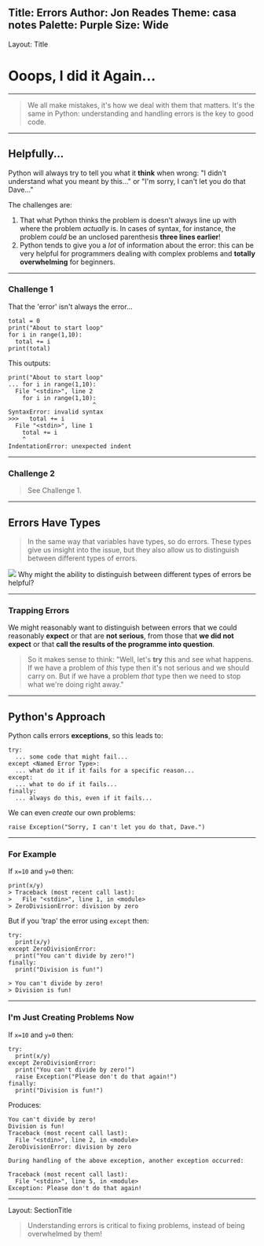 Title: Errors
Author: Jon Reades
Theme: casa notes
Palette: Purple
Size: Wide
---
Layout: Title
# Ooops, I did it Again...

---
> We all make mistakes, it's how we deal with them that matters. It's the same in Python: understanding and handling errors is the key to good code.

---
## Helpfully...

Python will always try to tell you what it **think** when wrong: "I didn't understand what you meant by this..." or "I'm sorry, I can't let you do that Dave..."

The challenges are:
1. That what Python thinks the problem is doesn't always line up with where the problem *actually* is. In cases of syntax, for instance, the problem *could* be an unclosed parenthesis **three lines earlier**!
2. Python tends to give you a *lot* of information about the error: this can be very helpful for programmers dealing with complex problems and **totally overwhelming** for beginners.

---
### Challenge 1
That the 'error' isn't always the error...
```
total = 0
print("About to start loop"
for i in range(1,10):
  total += i
print(total)
```
This outputs:
```
print("About to start loop"
... for i in range(1,10):
  File "<stdin>", line 2
    for i in range(1,10):
                        ^
SyntaxError: invalid syntax
>>>   total += i
  File "<stdin>", line 1
    total += i
    ^
IndentationError: unexpected indent
```

---
### Challenge 2

> See Challenge 1.


---
## Errors Have Types

> In the same way that variables have types, so do errors. These types give us insight into the issue, but they also allow us to distinguish between different types of errors.

![](mi_question_answer)  Why might the ability to distinguish between different types of errors be helpful?

---
### Trapping Errors

We might reasonably want to distinguish between errors that we could reasonably **expect** or that are **not serious**, from those that **we did not expect** or that **call the results of the programme into question**.

> So it makes sense to think: "Well, let's **try** this and see what happens. If we have a problem of *this* type then it's not serious and we should carry on. But if we have a problem *that* type then we need to stop what we're doing right away."

---
## Python's Approach

Python calls errors **exceptions**, so this leads to:
```
try:
  ... some code that might fail...
except <Named Error Type>:
  ... what do it if it fails for a specific reason...
except:
  ... what to do if it fails...
finally:
  ... always do this, even if it fails...
```
We can even *create* our own problems:
```
raise Exception("Sorry, I can't let you do that, Dave.")
```

---
### For Example

If `x=10` and `y=0` then: 
```
print(x/y)
> Traceback (most recent call last):
>   File "<stdin>", line 1, in <module>
> ZeroDivisionError: division by zero
```

But if you 'trap' the error using `except` then: 
```
try:
  print(x/y)
except ZeroDivisionError:
  print("You can't divide by zero!")
finally: 
  print("Division is fun!")

> You can't divide by zero!
> Division is fun!
```

---
### I'm Just Creating Problems Now

If `x=10` and `y=0` then:
```
try:
  print(x/y)
except ZeroDivisionError:
  print("You can't divide by zero!")
  raise Exception("Please don't do that again!")
finally: 
  print("Division is fun!")
```
Produces:
```
You can't divide by zero!
Division is fun!
Traceback (most recent call last):
  File "<stdin>", line 2, in <module>
ZeroDivisionError: division by zero

During handling of the above exception, another exception occurred:

Traceback (most recent call last):
  File "<stdin>", line 5, in <module>
Exception: Please don't do that again!
```

---
Layout: SectionTitle
> Understanding errors is critical to fixing problems, instead of being overwhelmed by them!